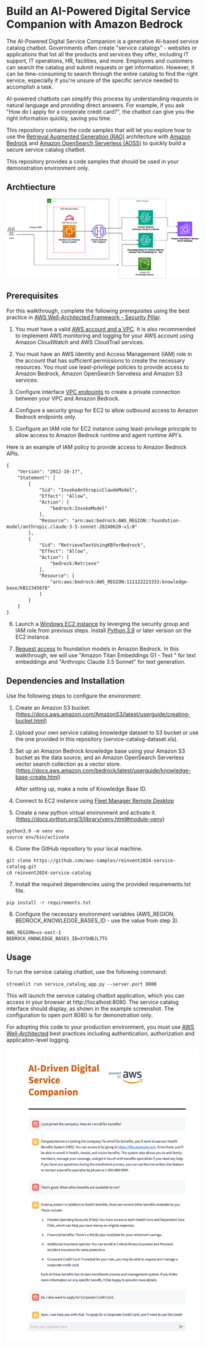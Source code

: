 # Build an AI-Powered Digital Service Companion with Amazon Bedrock


The AI-Powered Digital Service Companion is a generative AI-based service catalog chatbot. Governments often create "service catalogs" - websites or applications that list all the products and services they offer, including IT support, IT operations, HR, facilities, and more. Employees and customers can search the catalog and submit requests or get information. However, it can be time-consuming to search through the entire catalog to find the right service, especially if you're unsure of the specific service needed to accomplish a task.

AI-powered chatbots can simplify this process by understanding requests in natural language and providing direct answers. For example, if you ask "How do I apply for a corporate credit card?", the chatbot can give you the right information quickly, saving you time.

This repository contains the code samples that will let you explore how to use the [Retrieval Augmented Generation (RAG)](https://docs.aws.amazon.com/sagemaker/latest/dg/jumpstart-foundation-models-customize-rag.html) architecture with [Amazon Bedrock](https://aws.amazon.com/bedrock/) and [Amazon OpenSearch Serverless (AOSS)](https://aws.amazon.com/opensearch-service/features/serverless/) to quickly build a secure service catalog chatbot.

This repository provides a code samples that should be used in your demonstration environment only.

## Archtiecture 
![Service catalog chatbot architecture](images/service-catalog-chatbot-architecture.png)

## Prerequisites

For this walkthrough, complete the following prerequisites using the best practice in [AWS Well-Architected Framework - Security Pillar](https://docs.aws.amazon.com/wellarchitected/latest/security-pillar/welcome.html).

1. You must have a valid [AWS account and a VPC](https://docs.aws.amazon.com/vpc/latest/userguide/vpc-getting-started.html). It is also recommended to implement AWS monitoring and logging for your AWS account using Amazon CloudWatch and AWS CloudTrail services.

2. You must have an AWS Identity and Access Management (IAM) role in the account that has sufficient permissions to create the necessary resources. You must use least-privilege policies to provide access to Amazon Bedrock, Amazon OpenSearch Serveless and Amazon S3 services.

3. Configure interface [VPC endpoints](https://docs.aws.amazon.com/bedrock/latest/userguide/vpc-interface-endpoints.html) to create a private connection between your VPC and Amazon Bedrock.

4. Configure a security group for EC2 to allow outbound access to Amazon Bedrock endpoints only.

5. Configure an IAM role for EC2 instance using least-privilege principle to allow access to Amazon Bedrock runtime and agent runtime API's.

Here is an example of IAM policy to provide access to Amazon Bedrock APIs.
```
{
    "Version": "2012-10-17",
    "Statement": [
        {
            "Sid": "InvokeAnthropicClaudeModel",
            "Effect": "Allow",
            "Action": [
                "bedrock:InvokeModel"
            ],
            "Resource": "arn:aws:bedrock:AWS_REGION::foundation-model/anthropic.claude-3-5-sonnet-20240620-v1:0"
        },
        {
            "Sid": "RetrieveTextUsingKBforBedrock",
            "Effect": "Allow",
            "Action": [
                "bedrock:Retrieve"
            ],
            "Resource": [
                "arn:aws:bedrock:AWS_REGION:111122223333:knowledge-base/KB12345678"
            ]
        }
    ]
}
```

6. Launch a [Windows EC2 instance](https://docs.aws.amazon.com/AWSEC2/latest/UserGuide/EC2_GetStarted.html) by leverging the security group and IAM role from previous steps. Install [Python 3.9](https://www.python.org/downloads/windows/) or later version on the EC2 instance.

7. [Request access](https://docs.aws.amazon.com/bedrock/latest/userguide/model-access-modify.html) to foundation models in Amazon Bedrock. In this walkthrough, we will use "Amazon Titan Embeddings G1 - Text " for text embeddings and "Anthropic Claude 3.5 Sonnet" for text generation.

## Dependencies and Installation

Use the following steps to configure the environment:

1. Create an Amazon S3 bucket.(https://docs.aws.amazon.com/AmazonS3/latest/userguide/creating-bucket.html)

2. Upload your own service catalog knowledge dataset to S3 bucket or use the one provided in this repository (service-catalog-dataset.xls).

3. Set up an Amazon Bedrock knowledge base using your Amazon S3 bucket as the data source, and an Amazon OpenSearch Serverless vector search collection as a vector store.(https://docs.aws.amazon.com/bedrock/latest/userguide/knowledge-base-create.html)

   After setting up, make a note of Knowledge Base ID.

4. Connect to EC2 instance using [Fleet Manager Remote Desktop](https://docs.aws.amazon.com/systems-manager/latest/userguide/fleet-manager-remote-desktop-connections.html)

5. Create a new python virtual environment and activate it.(https://docs.python.org/3/library/venv.html#module-venv)

```
python3.9 -m venv env
source env/bin/activate
```
6. Clone the GitHub repository to your local machine.

```
git clone https://github.com/aws-samples/reinvent2024-service-catalog.git
cd reinvent2024-service-catalog
```

7. Install the required dependencies using the provided requirements.txt file.

```
pip install -r requirements.txt
```

8. Configure the necessary environment variables (AWS_REGION, BEDROCK_KNOWLEDGE_BASES_ID - use the value from step 3).

```
AWS_REGION=us-east-1
BEDROCK_KNOWLEDGE_BASES_ID=XYSHBJL7TG
```

## Usage

To run the service catalog chatbot, use the following command:

<!-- -->
`streamlit run service_catalog_app.py --server.port 8080`

This will launch the service catalog chatbot application, which you can access in your browser at http://localhost:8080. The service catalog interface should display, as shown in the example screenshot. The configuration to open port 8080 is for demonstration only. 

For adopting this code to your production environment, you must use [AWS Well-Architected](https://aws.amazon.com/architecture/well-architected/) best practices including authentication, authorization and applicaiton-level logging. 

![Service Catalog Chatbot Example Responses](images/service-catalog-chatbot-example.png)
